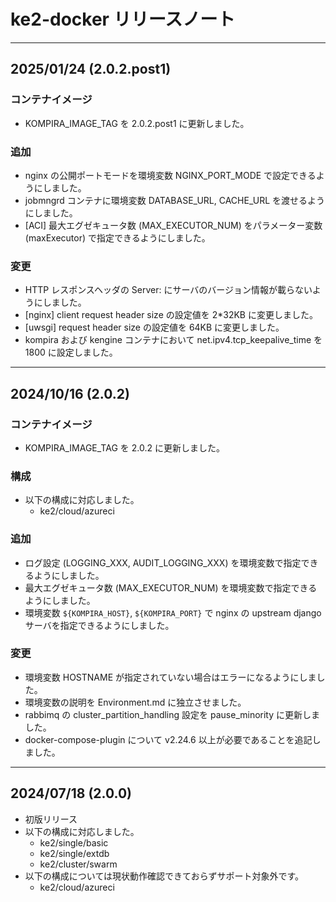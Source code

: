 # ke2-docker リリースノート

---
## 2025/01/24 (2.0.2.post1)
### コンテナイメージ
- KOMPIRA_IMAGE_TAG を 2.0.2.post1 に更新しました。

### 追加
- nginx の公開ポートモードを環境変数 NGINX_PORT_MODE で設定できるようにしました。
- jobmngrd コンテナに環境変数 DATABASE_URL, CACHE_URL を渡せるようにしました。
- [ACI] 最大エグゼキュータ数 (MAX_EXECUTOR_NUM) をパラメーター変数 (maxExecutor) で指定できるようにしました。

### 変更
- HTTP レスポンスヘッダの Server: にサーバのバージョン情報が載らないようにしました。
- [nginx] client request header size の設定値を 2*32KB に変更しました。
- [uwsgi] request header size の設定値を 64KB に変更しました。
- kompira および kengine コンテナにおいて net.ipv4.tcp_keepalive_time を 1800 に設定しました。

---
## 2024/10/16 (2.0.2)
### コンテナイメージ
- KOMPIRA_IMAGE_TAG を 2.0.2 に更新しました。

### 構成
- 以下の構成に対応しました。
    - ke2/cloud/azureci

### 追加
- ログ設定 (LOGGING_XXX, AUDIT_LOGGING_XXX) を環境変数で指定できるようにしました。
- 最大エグゼキュータ数 (MAX_EXECUTOR_NUM) を環境変数で指定できるようにしました。
- 環境変数 `${KOMPIRA_HOST}`, `${KOMPIRA_PORT}` で nginx の upstream django サーバを指定できるようにしました。

### 変更
- 環境変数 HOSTNAME が指定されていない場合はエラーになるようにしました。
- 環境変数の説明を Environment.md に独立させました。
- rabbimq の cluster_partition_handling 設定を pause_minority に更新しました。
- docker-compose-plugin について v2.24.6 以上が必要であることを追記しました。

---
## 2024/07/18 (2.0.0)
- 初版リリース
- 以下の構成に対応しました。
    - ke2/single/basic
    - ke2/single/extdb
    - ke2/cluster/swarm
- 以下の構成については現状動作確認できておらずサポート対象外です。
    - ke2/cloud/azureci
